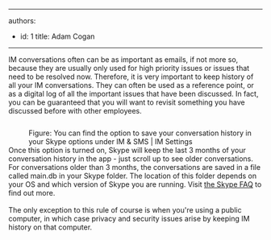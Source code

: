 

---
authors:
  - id: 1
    title: Adam Cogan
---




<span class='intro'> <div>IM conversations often can be as important as emails, if not more so, because they are usually only used for high priority issues or issues that need to be resolved now. Therefore, it is very important to keep history of all your IM conversations. They can often be used as a reference point, or as a digital log of all the important issues that have been discussed. In fact, you can be guaranteed that you will want to revisit something you have discussed before with other employees.</div><div><br></div><div><img src="/PublishingImages/save-skype-conversation-history-forever.jpg" alt="" style="margin&#58;5px;" /><dd class="ssw15-rteElement-FigureNormal">​Figure&#58; You can find the&#160;option to save your conversation history in your Skype options under IM &amp; SMS | IM Settings<br></dd></div><div>Once this option is turned on, Skype will keep the last 3 months of your conversation history in the app - just scroll up&#160;​to see older conversations. For conversations older than 3 months, the conversations are saved in a file called&#160;main.db in your Skype folder. The location of this folder depends on your OS and&#160;which version of Skype you are running. Visit <a href="https&#58;//support.skype.com/en/faq/FA392/where-can-i-find-my-conversation-history-in-skype-for-windows-desktop-and-what-can-i-do-with-it#4">the Skype FAQ​</a> to find out more.&#160;</div><div><br></div><div>The only exception to this rule of course is when you're using a public computer, in which case privacy and security issues arise by keeping IM history on that computer.</div><div><br></div><br> </span>





